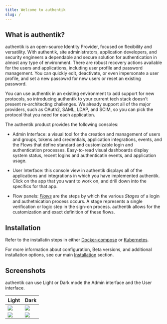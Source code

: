 ```yaml
---
title: Welcome to authentik
slug: /
---
```


## What is authentik?

authentik is an open-source Identity Provider, focused on flexibility and versatility. With authentik, site administrators, application developers, and security engineers a dependable and secure solution for authentication in almost any type of environment. There are robust recovery actions available for the users and applications, including user profile and password management. You can quickly edit, deactivate, or even impersonate a user profile, and set a new passowrd for new users or reset an existing password.

You can use authentik in an existing environment to add support for new protocols, so introducing authentik to your current tech stack doesn't present re-architecting challenges. We already support all of the major providers, such as OAuth2, SAML, LDAP, and SCIM, so you can pick the protocol that you need for each application.

The authentik product provides the following consoles:

* Admin Interface: a visual tool for the creation and management of users and groups, tokens and credentials, application integrations, events, and the Flows that define standard and customizable login and authentication processes. Easy-to-read visual dashboards display system status, recent logins and authenticatin events, and application usage.

* User Interface: this console view in authentik displays all of the applications and integrations in which you have implemented authentik. Click on the app that you want to work on, and drill down into the specifics for that app.

* Flow panels: [_Flows_](./flow) are the steps by which the various _Stages_ of a login and authetnication process occurs.  A stage represents a single verification or logic step in the sign-on process. authentik allows for the customization and exact definition of these flows.

## Installation

Refer to the installatin steps in either [Docker-compose](installation/docker-compose) or [Kubernetes](installation/kubernetes).

For more information about configuration, Beta versions, and additional installation options, see our main [Installation](installation) section.

## Screenshots

authentik can use Light or Dark mode the Admin interface and the User interface.

| Light                            | Dark                            |
| -------------------------------- | ------------------------------- |
| ![](/img/screen_apps_light.jpg)  | ![](/img/screen_apps_dark.jpg)  |
| ![](/img/screen_admin_light.jpg) | ![](/img/screen_admin_dark.jpg) |
